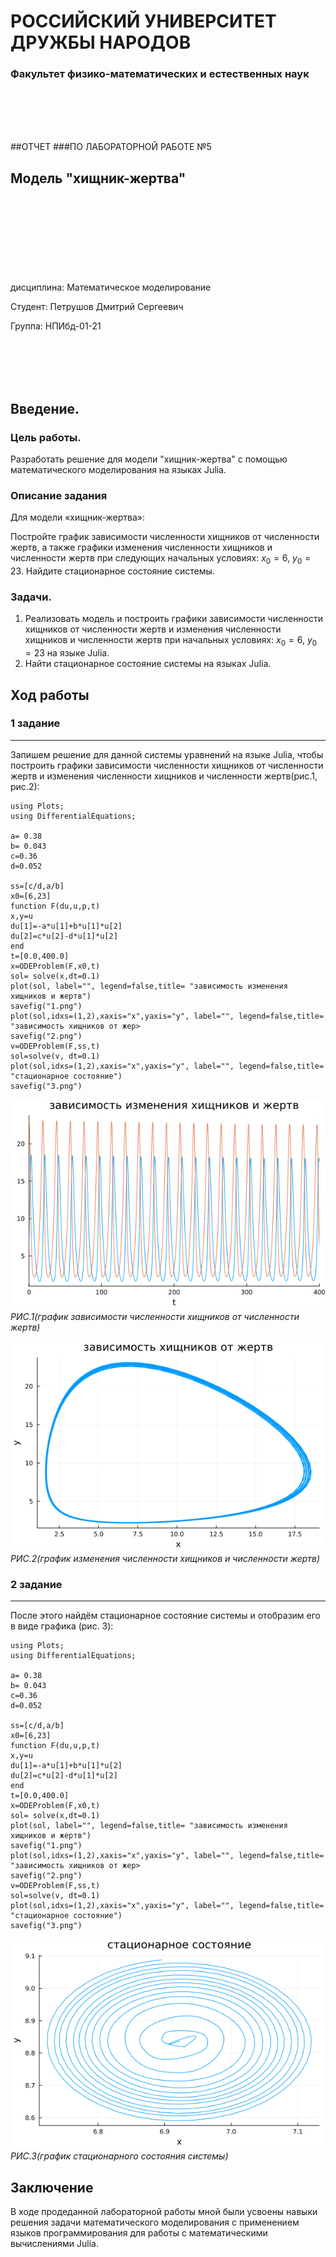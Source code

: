 # РОССИЙСКИЙ УНИВЕРСИТЕТ ДРУЖБЫ НАРОДОВ

### Факультет физико-математических и естественных наук 

<br/>
<br/>
<br/>
<br/>

##ОТЧЕТ
###ПО ЛАБОРАТОРНОЙ РАБОТЕ №5
## Модель "хищник-жертва"

<br/>
<br/>
<br/>
<br/>
<br/>
<br/>
<br/>
<br/>
дисциплина:  Математическое моделирование

Студент: Петрушов Дмитрий Сергеевич

Группа: НПИбд-01-21

<br/>
<br/>
<br/>
<br/>

## Введение.
### Цель работы.
Разработать решение для модели "хищник-жертва" с помощью математического моделирования на языках Julia.

### Описание задания
Для модели «хищник-жертва»:

Постройте график зависимости численности хищников от численности жертв, 
а также графики изменения численности хищников и численности жертв при 
следующих начальных условиях: $x_0=6$, $y_0=23$. Найдите стационарное 
состояние системы.

### Задачи.
1. Реализовать модель и построить графики зависимости численности хищников от численности жертв и изменения численности хищников и численности жертв при начальных условиях: $x_0=6$, $y_0=23$ на языке Julia. 
2. Найти стационарное состояние системы на языках Julia.

## Ход работы
### 1 задание
---
Запишем решение для данной системы уравнений на языке Julia, чтобы построить графики зависимости численности хищников от численности жертв и изменения численности хищников и численности жертв(рис.1, рис.2):

```
using Plots;
using DifferentialEquations;

a= 0.38
b= 0.043
c=0.36
d=0.052

ss=[c/d,a/b]
x0=[6,23]
function F(du,u,p,t)
x,y=u
du[1]=-a*u[1]+b*u[1]*u[2]
du[2]=c*u[2]-d*u[1]*u[2]
end
t=[0.0,400.0]
x=ODEProblem(F,x0,t)
sol= solve(x,dt=0.1)
plot(sol, label="", legend=false,title= "зависимость изменения хищников и жертв")
savefig("1.png")
plot(sol,idxs=(1,2),xaxis="x",yaxis="y", label="", legend=false,title= "зависимость хищников от жер>
savefig("2.png")
v=ODEProblem(F,ss,t)
sol=solve(v, dt=0.1)
plot(sol,idxs=(1,2),xaxis="x",yaxis="y", label="", legend=false,title= "стационарное состояние")
savefig("3.png")
```

![pic](images/1.png)
<br/>*РИС.1(график зависимости численности хищников от численности жертв)*

![pic](images/2.png)
<br/>*РИС.2(график изменения численности хищников и численности жертв)*


### 2 задание
---
После этого найдём стационарное состояние системы и отобразим его в виде графика (рис. 3):
```
using Plots;
using DifferentialEquations;

a= 0.38
b= 0.043
c=0.36
d=0.052

ss=[c/d,a/b]
x0=[6,23]
function F(du,u,p,t)
x,y=u
du[1]=-a*u[1]+b*u[1]*u[2]
du[2]=c*u[2]-d*u[1]*u[2]
end
t=[0.0,400.0]
x=ODEProblem(F,x0,t)
sol= solve(x,dt=0.1)
plot(sol, label="", legend=false,title= "зависимость изменения хищников и жертв")
savefig("1.png")
plot(sol,idxs=(1,2),xaxis="x",yaxis="y", label="", legend=false,title= "зависимость хищников от жер>
savefig("2.png")
v=ODEProblem(F,ss,t)
sol=solve(v, dt=0.1)
plot(sol,idxs=(1,2),xaxis="x",yaxis="y", label="", legend=false,title= "стационарное состояние")
savefig("3.png")
```
![pic](images/3.png)
<br/>*РИС.3(график стационарного состояния системы)*

## Заключение
В ходе продеданной лабораторной работы мной были усвоены навыки решения задачи математического моделирования с применением языков программирования для работы с математическими вычислениями Julia.
